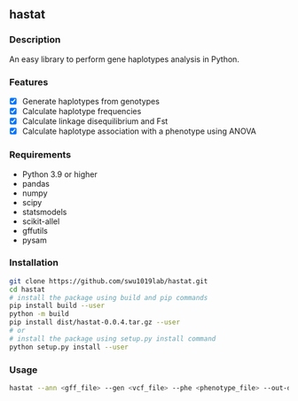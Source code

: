 ## hastat

### Description
An easy library to perform gene haplotypes analysis in Python.

### Features
- [x] Generate haplotypes from genotypes
- [x] Calculate haplotype frequencies
- [x] Calculate linkage disequilibrium and Fst
- [x] Calculate haplotype association with a phenotype using ANOVA

### Requirements
- Python 3.9 or higher
- pandas
- numpy
- scipy
- statsmodels
- scikit-allel
- gffutils
- pysam

### Installation

```bash
git clone https://github.com/swu1019lab/hastat.git
cd hastat
# install the package using build and pip commands
pip install build --user
python -m build
pip install dist/hastat-0.0.4.tar.gz --user
# or
# install the package using setup.py install command
python setup.py install --user
```

### Usage

```bash
hastat --ann <gff_file> --gen <vcf_file> --phe <phenotype_file> --out-dir <output_dir> genes.list
```

